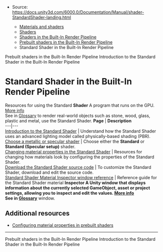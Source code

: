* Source: https://docs.unity3d.com/6000.0/Documentation/Manual/shader-StandardShader-landing.html

  * [Materials and shaders](https://docs.unity3d.com/6000.0/Documentation/Manual/materials-and-shaders.html)
  * [Shaders](https://docs.unity3d.com/6000.0/Documentation/Manual/Shaders.html)
  * [Shaders in the Built-In Render Pipeline](https://docs.unity3d.com/6000.0/Documentation/Manual/shader-built-in-birp-landing.html)
  * [Prebuilt shaders in the Built-In Render Pipeline](https://docs.unity3d.com/6000.0/Documentation/Manual/shader-built-in-birp.html)
  * Standard Shader in the Built-In Render Pipeline


[](https://docs.unity3d.com/6000.0/Documentation/Manual/shader-built-in-birp.html)
Prebuilt shaders in the Built-In Render Pipeline
[](https://docs.unity3d.com/6000.0/Documentation/Manual/shader-StandardShader.html)
Introduction to the Standard Shader in the Built-In Render Pipeline
# Standard Shader in the Built-In Render Pipeline
Resources for using the Standard **Shader** A program that runs on the GPU. [More info](https://docs.unity3d.com/6000.0/Documentation/Manual/Shaders.html)  
See in [Glossary](https://docs.unity3d.com/6000.0/Documentation/Manual/Glossary.html#Shader) to render real-world objects such as stone, wood, glass, plastic and metal, use the Standard Shader. 
**Page** | **Description**  
---|---  
[Introduction to the Standard Shader](https://docs.unity3d.com/6000.0/Documentation/Manual/shader-StandardShader.html) | Understand how the Standard Shader uses an advanced lighting model called physically-based shading (PBR).  
[Choose a metallic or specular shader](https://docs.unity3d.com/6000.0/Documentation/Manual/StandardShaderMetallicVsSpecular.html) | Choose either the **Standard** or **Standard (Specular setup)** shader.  
[Changing material properties in the Standard Shader](https://docs.unity3d.com/6000.0/Documentation/Manual/StandardShaderChangeProperties.html) | Resources for changing how materials look by configuring the properties of the Standard Shader.  
[Download the Standard Shader source code](https://docs.unity3d.com/6000.0/Documentation/Manual/StandardShaderMakeYourOwn.html) | To customize the Standard Shader, download and edit the source code.  
[Standard Shader Material Inspector window reference](https://docs.unity3d.com/6000.0/Documentation/Manual/StandardShaderMaterialParameters.html) | Reference guide for the Standard Shader material ****Inspector** A Unity window that displays information about the currently selected GameObject, asset or project settings, allowing you to inspect and edit the values. [More info](https://docs.unity3d.com/6000.0/Documentation/Manual/UsingTheInspector.html)  
See in [Glossary](https://docs.unity3d.com/6000.0/Documentation/Manual/Glossary.html#Inspector)** window.  
## Additional resources
  * [Configuring material properties in prebuilt shaders](https://docs.unity3d.com/6000.0/Documentation/Manual/shader-built-in-configure-properties.html)


* * *
[](https://docs.unity3d.com/6000.0/Documentation/Manual/shader-built-in-birp.html)
Prebuilt shaders in the Built-In Render Pipeline
[](https://docs.unity3d.com/6000.0/Documentation/Manual/shader-StandardShader.html)
Introduction to the Standard Shader in the Built-In Render Pipeline
